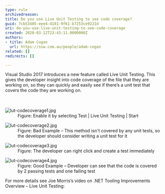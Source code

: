 ```yaml
---
type: rule
archivedreason: 
title: Do you use Live Unit Testing to see code coverage?
guid: 7cb53405-eee4-4181-9f61-b7253ce9221d
uri: do-you-use-live-unit-testing-to-see-code-coverage
created: 2020-03-12T23:43:11.0000000Z
authors:
- title: Adam Cogan
  url: https://ssw.com.au/people/adam-cogan
related: []
redirects: []

---
```



Visual Studio 2017 introduces a new feature called Live Unit Testing. This gives the developer insight into code coverage of the file that they are working on, so they can quickly and easily see if there’s a unit test that covers the code they are working on.<br>
<br><excerpt class='endintro'></excerpt><br>
<dl class="image"><dt>​<img src="/PublishingImages/lut-codecoverage1.jpg" alt="lut-codecoverage1.jpg" /></dt><dd>Figure&#58; Enable it by selecting Test | Live Unit Testing | Start</dd></dl><dl class="badImage"><dt>​<img src="/PublishingImages/lut-codecoverage2.jpg" alt="lut-codecoverage2.jpg" /></dt><dd>Figure&#58; Bad Example – This method isn't covered by any unit tests, so the developer should consider writing a unit test for it</dd></dl><dl class="image"><dt>​<img src="/PublishingImages/lut-codecoverage3.jpg" alt="lut-codecoverage3.jpg" /></dt><dd>Figure&#58; The developer can right click and create a test immediately</dd></dl><dl class="goodImage"><dt>​<img src="/PublishingImages/lut-codecoverage4.jpg" alt="lut-codecoverage4.jpg" /></dt><dd>Figure&#58; Good Example – Developer can see that the code is covered by 2 passing tests and one failing test</dd></dl>

<p>For more details see Joe Morris’s video on .NET Tooling Improvements Overview – Live Unit Testing&#58;<br></p><p></p><div class="ms-rtestate-read ms-rte-wpbox"><div class="ms-rtestate-notify  ms-rtestate-read feb2a911-2a57-40c5-bd54-dba4001855cb" id="div_feb2a911-2a57-40c5-bd54-dba4001855cb"></div><div id="vid_feb2a911-2a57-40c5-bd54-dba4001855cb" style="display&#58;none;"></div></div><p>​​<br></p>


